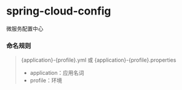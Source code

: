 # spring-cloud-config
微服务配置中心

### 命名规则
> {application}-{profile}.yml 或 {application}-{profile}.properties
> * application：应用名词
> * profile：环境
